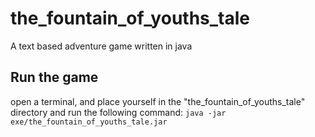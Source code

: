 # the_fountain_of_youths_tale
A text based adventure game written in java

## Run the game
 open a terminal, and place yourself in the "the_fountain_of_youths_tale" directory and run the following command:
 ``java -jar exe/the_fountain_of_youths_tale.jar``